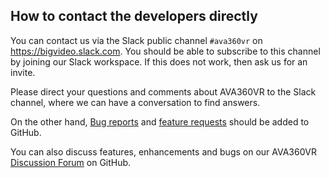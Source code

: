 ## How to contact the developers directly

You can contact us via the Slack public channel `#ava360vr` on https://bigvideo.slack.com.
You should be able to subscribe to this channel by joining our Slack workspace.
If this does not work, then ask us for an invite.

Please direct your questions and comments about AVA360VR to the Slack channel, where we can have a conversation to find answers.

On the other hand, [Bug reports](bugreport.md) and [feature requests](featurerequest.md) should be added to GitHub.

You can also discuss features, enhancements and bugs on our AVA360VR [Discussion Forum](https://github.com/BigSoftVideo/AVA360VR/discussions) on GitHub.
